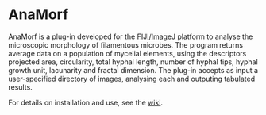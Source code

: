 # AnaMorf

AnaMorf is a plug-in developed for the [FIJI/ImageJ](http://fiji.sc/) platform to analyse the microscopic morphology of filamentous microbes. The program returns average data on a population of mycelial elements, using the descriptors projected area, circularity, total hyphal length, number of hyphal tips, hyphal growth unit, lacunarity and fractal dimension. The plug-in accepts as input a user-specified directory of images, analysing each and outputing tabulated results.

For details on installation and use, see the [wiki](https://github.com/djpbarry/AnaMorf/wiki).
